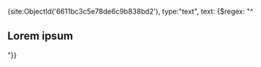 <script>
	
	custom = window.custom || {}
	custom.markup = custom.markup || []
	custom.actions = custom.actions || []
	
	custom.markup.push(() => {
	
		// Inject PayPal script
		const PayPalClientId = "Aa1FT0LLZEMkt9dRFtyBv-mBuxIUz1zanJfmmGCE0YprgTs3rifQFWsNh6I5mdi04MfJddsWJJVun33H"
		const script = document.createElement('script')
		script.src = `https://www.paypal.com/sdk/js?client-id=${PayPalClientId}&currency=USD`
		document.head.appendChild(script)
		
		script.onload = () => {
							
			document.querySelectorAll('.gallery__item').forEach(item => {
				
				// Remove any existing captions
				item.querySelector('.gallery__caption')?.remove()
				
				// Create new caption element
				const caption = document.createElement('figcaption')
				caption.classList.add('gallery__caption')
				
				// Add button to caption
				const button = document.createElement('div')
				button.classList.add('paypal-button-container')
				
				// Add to page
				caption.append(button)
				item.appendChild(caption)
				
				// Get image name
				const description = item.querySelector('img').src.split('/').pop().split('.')[0]
				const value = 50
				
				paypal.Buttons({
					createOrder: (data, actions) => {
						return actions.order.create({
							purchase_units: [{
								description,
								amount: {
									currency_code: 'USD',
									value,
								},
							}]
						})
					},
					onApprove: (data, actions) => {
						return actions.order.capture().then(function(details) {
							alert(`Transaction completed by ${details.payer.name.given_name}!`)
						})
					}
				}).render(button)
				
			})
			
		}
	
	})
	
</script>



{site:ObjectId('6611bc3c5e78de6c9b838bd2'), type:"text", text: {$regex: "^<h2>Lorem ipsum</h2>"}}
